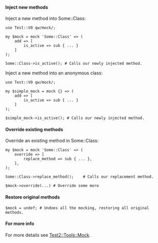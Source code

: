 #### Inject new methods

Inject a new method into Some::Class:

    use Test::V0 qw/mock/;

    my $mock = mock 'Some::Class' => (
        add => [
            is_active => sub { ... }
        ]
    );

    Some::Class->is_active(); # Calls our newly injected method.

Inject a new method into an anonymous class:

    use Test::V0 qw/mock/;

    my $simple_mock = mock {} => (
        add => [
            is_active => sub { ... }
        ]
    );

    $simple_mock->is_active(); # Calls our newly injected method.

#### Override existing methods

Override an existing method in Some::Class:

    my $mock = mock 'Some::Class' => (
        override => [
            replace_method => sub { ... },
        ],
    );
    
    Some::Class->replace_method();    # Calls our replacement method.
    
    $mock->override(...) # Override some more
    
#### Restore original methods

    $mock = undef; # Undoes all the mocking, restoring all original methods.
    

#### For more info

For more details see [Test2::Tools::Mock](https://metacpan.org/pod/Test2::Tools::Mock).

